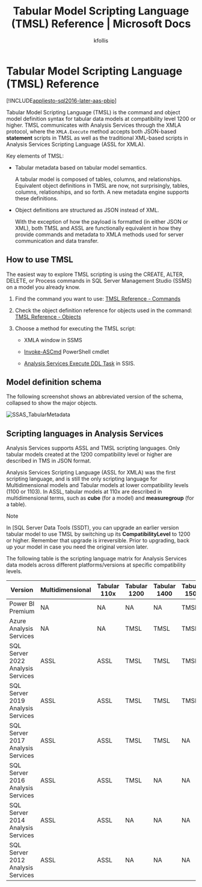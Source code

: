 ﻿---
title: "Tabular Model Scripting Language (TMSL) Reference | Microsoft Docs"
description: Learn that Tabular Model Scripting Language (TMSL) is the command and object model definition syntax for tabular data models at compatibility level 1200 or higher.
ms.date: 08/04/2022
ms.service: analysis-services
ms.custom: tmsl
ms.topic: conceptual
ms.author: kfollis
ms.reviewer: kfollis
author: kfollis

---
# Tabular Model Scripting Language (TMSL) Reference

[!INCLUDE[appliesto-sql2016-later-aas-pbip](../includes/appliesto-sql2016-later-aas-pbip.md)]

  Tabular Model Scripting Language (TMSL) is the command and object model definition syntax for tabular data models at compatibility level 1200 or higher. TMSL communicates with Analysis Services through the XMLA protocol, where the `XMLA.Execute` method accepts both JSON-based **statement** scripts in TMSL as well as the traditional XML-based scripts in Analysis Services Scripting Language (ASSL for XMLA).  
  
 Key elements of TMSL:  
  
- Tabular metadata based on tabular model semantics.

    A tabular model is composed of tables, columns, and relationships. Equivalent object definitions in TMSL are now, not surprisingly, tables, columns, relationships, and so forth. A new metadata engine supports these definitions.  
  
- Object definitions are  structured as JSON instead of XML.
  
     With the exception of how the payload is formatted (in either JSON or XML), both TMSL and ASSL are functionally equivalent in how they provide commands and metadata  to XMLA methods used for server communication and data transfer.  
  
## How to use TMSL

 The easiest way to  explore TMSL scripting is using the CREATE, ALTER, DELETE, or Process commands in SQL Server Management Studio (SSMS) on a model you already know.
  
1. Find the command you want to use: [TMSL Reference - Commands](tmsl-reference-commands.md)  
  
2. Check the object definition reference for objects used in the command: [TMSL Reference - Objects](tmsl-reference-tabular-objects.md)  
  
3. Choose a method for executing the TMSL script:  
  
    - XMLA window in SSMS  
  
    - [Invoke-ASCmd](/powershell/module/sqlserver/invoke-ascmd) PowerShell cmdlet 
  
    - [Analysis Services Execute DDL Task](/sql/integration-services/control-flow/analysis-services-execute-ddl-task) in SSIS.  
  
## Model definition schema

 The following screenshot shows an abbreviated version of the schema, collapsed to show the major objects.  
  
 ![SSAS_TabularMetadata](media/ssas-tabularmetadata.png)  
  
## Scripting languages in Analysis Services

 Analysis Services supports ASSL and TMSL scripting languages. Only tabular models created at the 1200 compatibility level or higher are described in TMS in JSON format.  
  
 Analysis Services Scripting Language (ASSL for XMLA) was the first scripting language, and is still the only scripting language for Multidimensional models and Tabular models at lower compatibility levels (1100 or 1103). In ASSL, tabular models at 110x are described in multidimensional terms, such as **cube** (for a model) and **measuregroup** (for a table).  
  
> [!NOTE]  
>  In [SQL Server Data Tools (SSDT), you can upgrade an earlier version tabular model to use TMSL by switching up its **CompatibilityLevel** to 1200 or higher. Remember that upgrade is irreversible. Prior to upgrading, back up your model in case you need the original version later.  
  
 The following table is the scripting language matrix for Analysis Services data models across different platforms/versions at specific compatibility levels.  

| Version | Multidimensional | Tabular 110x | Tabular 1200 | Tabular 1400 | Tabular 1500 |Tabular 1600|
| ------- | ---------------- | ------------ | ------------ | ------------ | ------------ | ------------ |
|Power BI Premium|NA|NA|NA|NA|TMSL|TMSL|
|Azure Analysis Services|NA|NA|TMSL|TMSL|TMSL|TMSL|
|SQL Server 2022 Analysis Services|ASSL|ASSL|TMSL|TMSL|TMSL|TMSL|
|SQL Server 2019 Analysis Services|ASSL|ASSL|TMSL|TMSL|TMSL|NA|
|SQL Server 2017 Analysis Services|ASSL|ASSL|TMSL|TMSL|NA|NA|
|SQL Server 2016 Analysis Services|ASSL|ASSL|TMSL|NA|NA|NA|
|SQL Server 2014 Analysis Services|ASSL|ASSL|NA|NA|NA|NA|
|SQL Server 2012 Analysis Services|ASSL|ASSL|NA|NA|NA|NA|
